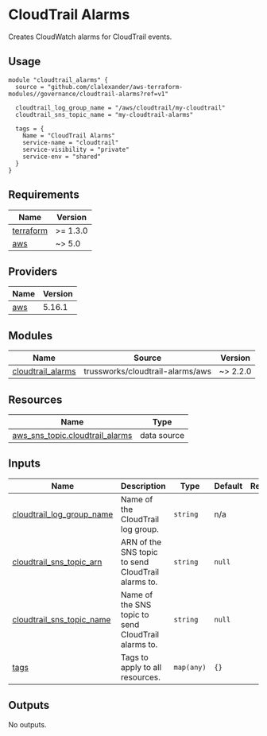 # CloudTrail Alarms

Creates CloudWatch alarms for CloudTrail events.

## Usage

```hcl
module "cloudtrail_alarms" {
  source = "github.com/clalexander/aws-terraform-modules//governance/cloudtrail-alarms?ref=v1"

  cloudtrail_log_group_name = "/aws/cloudtrail/my-cloudtrail"
  cloudtrail_sns_topic_name = "my-cloudtrail-alarms"

  tags = {
    Name = "CloudTrail Alarms"
    service-name = "cloudtrail"
    service-visibility = "private"
    service-env = "shared"
  }
}
```

<!-- BEGIN_TF_DOCS -->
## Requirements

| Name | Version |
|------|---------|
| <a name="requirement_terraform"></a> [terraform](#requirement\_terraform) | >= 1.3.0 |
| <a name="requirement_aws"></a> [aws](#requirement\_aws) | ~> 5.0 |

## Providers

| Name | Version |
|------|---------|
| <a name="provider_aws"></a> [aws](#provider\_aws) | 5.16.1 |

## Modules

| Name | Source | Version |
|------|--------|---------|
| <a name="module_cloudtrail_alarms"></a> [cloudtrail\_alarms](#module\_cloudtrail\_alarms) | trussworks/cloudtrail-alarms/aws | ~> 2.2.0 |

## Resources

| Name | Type |
|------|------|
| [aws_sns_topic.cloudtrail_alarms](https://registry.terraform.io/providers/hashicorp/aws/latest/docs/data-sources/sns_topic) | data source |

## Inputs

| Name | Description | Type | Default | Required |
|------|-------------|------|---------|:--------:|
| <a name="input_cloudtrail_log_group_name"></a> [cloudtrail\_log\_group\_name](#input\_cloudtrail\_log\_group\_name) | Name of the CloudTrail log group. | `string` | n/a | yes |
| <a name="input_cloudtrail_sns_topic_arn"></a> [cloudtrail\_sns\_topic\_arn](#input\_cloudtrail\_sns\_topic\_arn) | ARN of the SNS topic to send CloudTrail alarms to. | `string` | `null` | no |
| <a name="input_cloudtrail_sns_topic_name"></a> [cloudtrail\_sns\_topic\_name](#input\_cloudtrail\_sns\_topic\_name) | Name of the SNS topic to send CloudTrail alarms to. | `string` | `null` | no |
| <a name="input_tags"></a> [tags](#input\_tags) | Tags to apply to all resources. | `map(any)` | `{}` | no |

## Outputs

No outputs.
<!-- END_TF_DOCS -->
